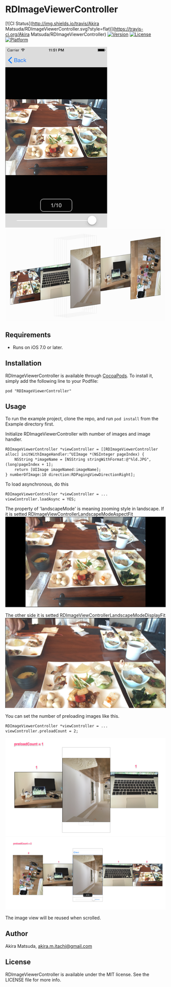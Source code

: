 # RDImageViewerController

[![CI Status](http://img.shields.io/travis/Akira Matsuda/RDImageViewerController.svg?style=flat)](https://travis-ci.org/Akira Matsuda/RDImageViewerController)
[![Version](https://img.shields.io/cocoapods/v/RDImageViewerController.svg?style=flat)](http://cocoadocs.org/docsets/RDImageViewerController)
[![License](https://img.shields.io/cocoapods/l/RDImageViewerController.svg?style=flat)](http://cocoadocs.org/docsets/RDImageViewerController)
[![Platform](https://img.shields.io/cocoapods/p/RDImageViewerController.svg?style=flat)](http://cocoadocs.org/docsets/RDImageViewerController)

![](https://raw.githubusercontent.com/0x0c/RDImageViewerController/master/Example/Screenshot/1.png)
![](https://raw.githubusercontent.com/0x0c/RDImageViewerController/master/Example/Screenshot/2.png)

## Requirements

- Runs on iOS 7.0 or later.

## Installation

RDImageViewerController is available through [CocoaPods](http://cocoapods.org). To install
it, simply add the following line to your Podfile:

    pod "RDImageViewerController"

## Usage

To run the example project, clone the repo, and run `pod install` from the Example directory first.

Initialize RDImageViewerController with number of images and image handler.

	RDImageViewerController *viewController = [[RDImageViewerController alloc] initWithImageHandler:^UIImage *(NSInteger pageIndex) {
		NSString *imageName = [NSString stringWithFormat:@"%ld.JPG", (long)pageIndex + 1];
		return [UIImage imageNamed:imageName];
	} numberOfImage:10 direction:RDPagingViewDirectionRight];

To load asynchronous, do this

	RDImageViewerController *viewController = ...
	viewController.loadAsync = YES;

The property of 'landscapeMode' is meaning zooming style in landscape.
If it is setted RDImageViewControllerLandscapeModeAspectFit
![](https://raw.githubusercontent.com/0x0c/RDImageViewerController/master/Example/Screenshot/aspect.png)

The other side it is setted RDImageViewControllerLandscapeModeDisplayFit
![](https://raw.githubusercontent.com/0x0c/RDImageViewerController/master/Example/Screenshot/display.png)

You can set the number of preloading images like this.

	RDImageViewerController *viewController = ...
	viewController.preloadCount = 2;

![](https://raw.githubusercontent.com/0x0c/RDImageViewerController/master/Example/Screenshot/3.png)
![](https://raw.githubusercontent.com/0x0c/RDImageViewerController/master/Example/Screenshot/4.png)

The image view will be reused when scrolled.

## Author

Akira Matsuda, akira.m.itachi@gmail.com

## License

RDImageViewerController is available under the MIT license. See the LICENSE file for more info.

